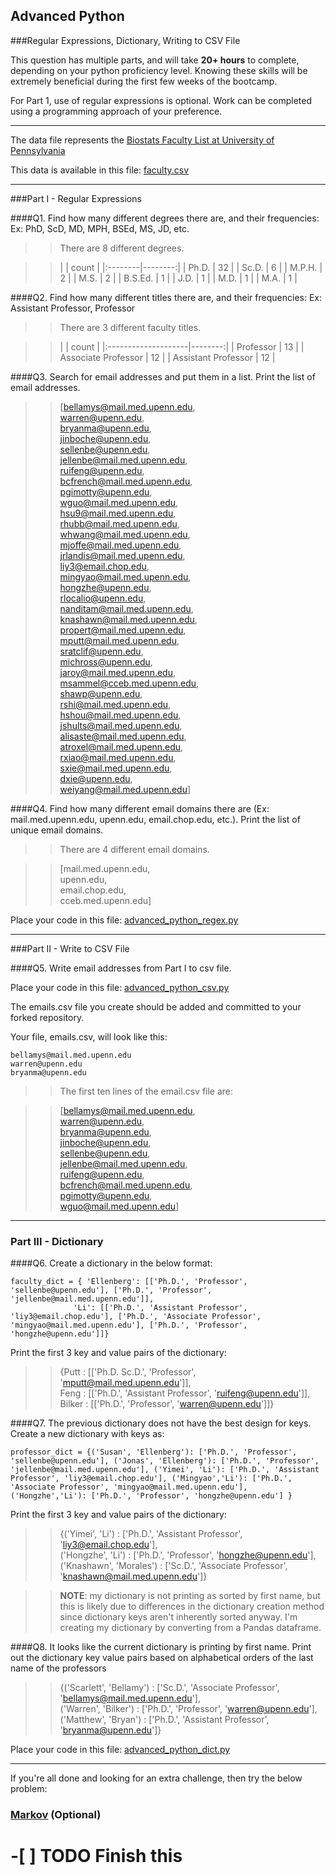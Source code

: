 ## Advanced Python    

###Regular Expressions, Dictionary, Writing to CSV File  

This question has multiple parts, and will take **20+ hours** to complete, depending on your python proficiency level.  Knowing these skills will be extremely beneficial during the first few weeks of the bootcamp.

For Part 1, use of regular expressions is optional.  Work can be completed using a programming approach of your preference. 

---

The data file represents the [Biostats Faculty List at University of Pennsylvania](http://www.med.upenn.edu/cceb/biostat/faculty.shtml)

This data is available in this file:  [faculty.csv](python/faculty.csv)

--- 

###Part I - Regular Expressions  


####Q1. Find how many different degrees there are, and their frequencies: Ex:  PhD, ScD, MD, MPH, BSEd, MS, JD, etc.

>> There are 8 different degrees.

>> |         |   count |
|:--------|--------:|
| Ph.D.   |      32 |
| Sc.D.   |       6 |
| M.P.H.  |       2 |
| M.S.    |       2 |
| B.S.Ed. |       1 |
| J.D.    |       1 |
| M.D.    |       1 |
| M.A.    |       1 |


####Q2. Find how many different titles there are, and their frequencies:  Ex:  Assistant Professor, Professor

>> There are 3 different faculty titles.

>> |                     |   count |
|:--------------------|--------:|
| Professor           |      13 |
| Associate Professor |      12 |
| Assistant Professor |      12 |


####Q3. Search for email addresses and put them in a list.  Print the list of email addresses.

>> [bellamys@mail.med.upenn.edu,  
 warren@upenn.edu,  
 bryanma@upenn.edu,  
 jinboche@upenn.edu,  
 sellenbe@upenn.edu,  
 jellenbe@mail.med.upenn.edu,  
 ruifeng@upenn.edu,  
 bcfrench@mail.med.upenn.edu,  
 pgimotty@upenn.edu,  
 wguo@mail.med.upenn.edu,  
 hsu9@mail.med.upenn.edu,  
 rhubb@mail.med.upenn.edu,  
 whwang@mail.med.upenn.edu,  
 mjoffe@mail.med.upenn.edu,  
 jrlandis@mail.med.upenn.edu,  
 liy3@email.chop.edu,  
 mingyao@mail.med.upenn.edu,  
 hongzhe@upenn.edu,  
 rlocalio@upenn.edu,  
 nanditam@mail.med.upenn.edu,  
 knashawn@mail.med.upenn.edu,  
 propert@mail.med.upenn.edu,  
 mputt@mail.med.upenn.edu,  
 sratclif@upenn.edu,  
 michross@upenn.edu,  
 jaroy@mail.med.upenn.edu,  
 msammel@cceb.med.upenn.edu,  
 shawp@upenn.edu,  
 rshi@mail.med.upenn.edu,  
 hshou@mail.med.upenn.edu,  
 jshults@mail.med.upenn.edu,  
 alisaste@mail.med.upenn.edu,  
 atroxel@mail.med.upenn.edu,  
 rxiao@mail.med.upenn.edu,  
 sxie@mail.med.upenn.edu,  
 dxie@upenn.edu,  
 weiyang@mail.med.upenn.edu]

####Q4. Find how many different email domains there are (Ex:  mail.med.upenn.edu, upenn.edu, email.chop.edu, etc.).  Print the list of unique email domains.

>> There are 4 different email domains.

>> [mail.med.upenn.edu,  
 upenn.edu,  
 email.chop.edu,  
 cceb.med.upenn.edu]

Place your code in this file: [advanced_python_regex.py](python/advanced_python_regex.py)

---

###Part II - Write to CSV File

####Q5. Write email addresses from Part I to csv file.

Place your code in this file: [advanced_python_csv.py](python/advanced_python_csv.py)

The emails.csv file you create should be added and committed to your forked repository.

Your file, emails.csv, will look like this:
```
bellamys@mail.med.upenn.edu
warren@upenn.edu
bryanma@upenn.edu
```

>> The first ten lines of the email.csv file are:

>> [bellamys@mail.med.upenn.edu,  
 warren@upenn.edu,  
 bryanma@upenn.edu,  
 jinboche@upenn.edu,  
 sellenbe@upenn.edu,  
 jellenbe@mail.med.upenn.edu,  
 ruifeng@upenn.edu,  
 bcfrench@mail.med.upenn.edu,  
 pgimotty@upenn.edu,  
 wguo@mail.med.upenn.edu]

---

### Part III - Dictionary

####Q6. Create a dictionary in the below format:
```
faculty_dict = { 'Ellenberg': [['Ph.D.', 'Professor', 'sellenbe@upenn.edu'], ['Ph.D.', 'Professor', 'jellenbe@mail.med.upenn.edu']],
              'Li': [['Ph.D.', 'Assistant Professor', 'liy3@email.chop.edu'], ['Ph.D.', 'Associate Professor', 'mingyao@mail.med.upenn.edu'], ['Ph.D.', 'Professor', 'hongzhe@upenn.edu']]}
```
Print the first 3 key and value pairs of the dictionary:

>> {Putt   : [['Ph.D. Sc.D.', 'Professor', 'mputt@mail.med.upenn.edu']],  
  Feng   : [['Ph.D.', 'Assistant Professor', 'ruifeng@upenn.edu']],  
  Bilker : [['Ph.D.', 'Professor', 'warren@upenn.edu']]}



####Q7. The previous dictionary does not have the best design for keys.  Create a new dictionary with keys as:

```
professor_dict = {('Susan', 'Ellenberg'): ['Ph.D.', 'Professor', 'sellenbe@upenn.edu'], ('Jonas', 'Ellenberg'): ['Ph.D.', 'Professor', 'jellenbe@mail.med.upenn.edu'], ('Yimei', 'Li'): ['Ph.D.', 'Assistant Professor', 'liy3@email.chop.edu'], ('Mingyao','Li'): ['Ph.D.', 'Associate Professor', 'mingyao@mail.med.upenn.edu'], ('Hongzhe','Li'): ['Ph.D.', 'Professor', 'hongzhe@upenn.edu'] }
```

Print the first 3 key and value pairs of the dictionary:

>> {('Yimei', 'Li')         : ['Ph.D.', 'Assistant Professor', 'liy3@email.chop.edu'],  
 ('Hongzhe', 'Li')       : ['Ph.D.', 'Professor', 'hongzhe@upenn.edu'],  
 ('Knashawn', 'Morales') : ['Sc.D.', 'Associate Professor', 'knashawn@mail.med.upenn.edu']}

>> **NOTE**: my dictionary is not printing as sorted by first name, but this is likely due to differences in the dictionary creation method since dictionary keys aren't inherently sorted anyway. I'm creating my dictionary by converting from a Pandas dataframe.



####Q8.  It looks like the current dictionary is printing by first name.  Print out the dictionary key value pairs based on alphabetical orders of the last name of the professors

>> {('Scarlett', 'Bellamy') : ['Sc.D.', 'Associate Professor', 'bellamys@mail.med.upenn.edu'],  
 ('Warren', 'Bilker')    : ['Ph.D.', 'Professor', 'warren@upenn.edu'],  
 ('Matthew', 'Bryan')    : ['Ph.D.', 'Assistant Professor', 'bryanma@upenn.edu']}


Place your code in this file: [advanced_python_dict.py](python/advanced_python_dict.py)


--- 

If you're all done and looking for an extra challenge, then try the below problem:  

### [Markov](python/markov.py) (Optional)

# -[ ] TODO Finish this

